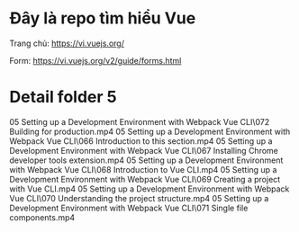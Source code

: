 # Đây là repo tìm hiểu Vue

Trang chủ: https://vi.vuejs.org/

Form: https://vi.vuejs.org/v2/guide/forms.html


# Detail folder 5
05 Setting up a Development Environment with Webpack  Vue CLI\072 Building for production.mp4
05 Setting up a Development Environment with Webpack  Vue CLI\066 Introduction to this section.mp4
05 Setting up a Development Environment with Webpack  Vue CLI\067 Installing Chrome developer tools extension.mp4
05 Setting up a Development Environment with Webpack  Vue CLI\068 Introduction to Vue CLI.mp4
05 Setting up a Development Environment with Webpack  Vue CLI\069 Creating a project with Vue CLI.mp4
05 Setting up a Development Environment with Webpack  Vue CLI\070 Understanding the project structure.mp4
05 Setting up a Development Environment with Webpack  Vue CLI\071 Single file components.mp4